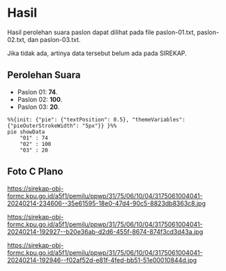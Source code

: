 # Hasil

Hasil perolehan suara paslon dapat dilihat pada file paslon-01.txt, paslon-02.txt, dan paslon-03.txt.

Jika tidak ada, artinya data tersebut belum ada pada SIREKAP.

## Perolehan Suara

 * Paslon 01: **74**.
 * Paslon 02: **100**.
 * Paslon 03: **20**.

```mermaid
%%{init: {"pie": {"textPosition": 0.5}, "themeVariables": {"pieOuterStrokeWidth": "5px"}} }%%
pie showData
    "01" : 74
    "02" : 100
    "03" : 20
```
## Foto C Plano

https://sirekap-obj-formc.kpu.go.id/a5f1/pemilu/ppwp/31/75/06/10/04/3175061004041-20240214-234606--35e61595-18e0-47d4-90c5-8823db8363c8.jpg

https://sirekap-obj-formc.kpu.go.id/a5f1/pemilu/ppwp/31/75/06/10/04/3175061004041-20240214-192927--b20e36ab-d2d6-455f-8674-874f3cd3d43a.jpg

https://sirekap-obj-formc.kpu.go.id/a5f1/pemilu/ppwp/31/75/06/10/04/3175061004041-20240214-192946--f02af52d-e81f-4fed-bb51-51e00010844d.jpg
